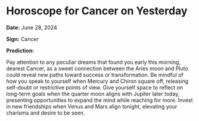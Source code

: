 # Horoscope for Cancer on Yesterday

**Date:** June 28, 2024

**Sign:** Cancer

**Prediction:**

Pay attention to any peculiar dreams that found you early this morning, dearest Cancer, as a sweet connection between the Aries moon and Pluto could reveal new paths toward success or transformation. Be mindful of how you speak to yourself when Mercury and Chiron square off, releasing self-doubt or restrictive points of view. Give yourself space to reflect on long-term goals when the quarter moon aligns with Jupiter later today, presenting opportunities to expand the mind while reaching for more. Invest in new friendships when Venus and Mars align tonight, elevating your charisma and desire to be seen.
